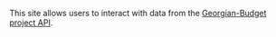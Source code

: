 This site allows users to interact with data from the [Georgian-Budget project API](https://github.com/JumpStartGeorgia/Georgian-Budget-API).
